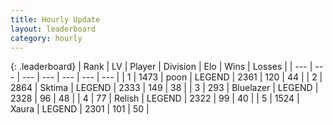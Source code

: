 ```yaml
---
title: Hourly Update
layout: leaderboard
category: hourly
---
```


{: .leaderboard}
| Rank | LV | Player | Division | Elo | Wins | Losses |
| --- | --- | --- | --- | --- | --- | --- |
| <span data-change="0">1</span> | 1473 | <span title="ID: 540690">poon</span> | LEGEND | <span data-change="0">2361</span> | <span data-change="0">120</span> | <span data-change="0">44</span> |
| <span data-change="0">2</span> | 2864 | <span title="ID: 353063">Sktima</span> | LEGEND | <span data-change="0">2333</span> | <span data-change="0">149</span> | <span data-change="0">38</span> |
| <span data-change="1">3</span> | 293 | <span title="ID: 221994">Bluelazer</span> | LEGEND | <span data-change="13">2328</span> | <span data-change="2">96</span> | <span data-change="0">48</span> |
| <span data-change="-1">4</span> | 77 | <span title="ID: 758005">Relish</span> | LEGEND | <span data-change="0">2322</span> | <span data-change="0">99</span> | <span data-change="0">40</span> |
| <span data-change="0">5</span> | 1524 | <span title="ID: 200908">Xaura</span> | LEGEND | <span data-change="0">2301</span> | <span data-change="0">101</span> | <span data-change="0">50</span> |